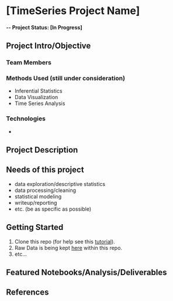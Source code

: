 # [TimeSeries Project Name]

#### -- Project Status: [In Progress]

## Project Intro/Objective


### Team Members

### Methods Used (still under consideration)
* Inferential Statistics
* Data Visualization
* Time Series Analysis

### Technologies
* 


## Project Description

## Needs of this project 

- data exploration/descriptive statistics
- data processing/cleaning
- statistical modeling
- writeup/reporting
- etc. (be as specific as possible)

## Getting Started

1. Clone this repo (for help see this [tutorial](https://help.github.com/articles/cloning-a-repository/)).
2. Raw Data is being kept [here](data) within this repo.
3. etc...



## Featured Notebooks/Analysis/Deliverables


## References


